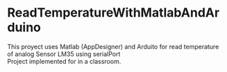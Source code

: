 # ReadTemperatureWithMatlabAndArduino

This proyect uses Matlab (AppDesigner) and Arduito for read temperature of analog Sensor LM35 using serialPort <br>
Project implemented for in a classroom.
